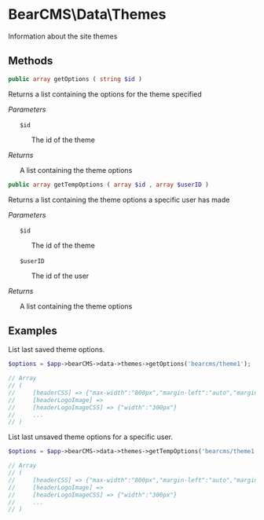 # BearCMS\Data\Themes
Information about the site themes

## Methods

```php
public array getOptions ( string $id )
```

Returns a list containing the options for the theme specified

_Parameters_

&nbsp;&nbsp;&nbsp;&nbsp;&nbsp;&nbsp;`$id`

&nbsp;&nbsp;&nbsp;&nbsp;&nbsp;&nbsp;&nbsp;&nbsp;&nbsp;&nbsp;&nbsp;&nbsp;The id of the theme

_Returns_

&nbsp;&nbsp;&nbsp;&nbsp;&nbsp;&nbsp;A list containing the theme options

```php
public array getTempOptions ( array $id , array $userID )
```

Returns a list containing the theme options a specific user has made

_Parameters_

&nbsp;&nbsp;&nbsp;&nbsp;&nbsp;&nbsp;`$id`

&nbsp;&nbsp;&nbsp;&nbsp;&nbsp;&nbsp;&nbsp;&nbsp;&nbsp;&nbsp;&nbsp;&nbsp;The id of the theme

&nbsp;&nbsp;&nbsp;&nbsp;&nbsp;&nbsp;`$userID`

&nbsp;&nbsp;&nbsp;&nbsp;&nbsp;&nbsp;&nbsp;&nbsp;&nbsp;&nbsp;&nbsp;&nbsp;The id of the user

_Returns_

&nbsp;&nbsp;&nbsp;&nbsp;&nbsp;&nbsp;A list containing the theme options

## Examples

List last saved theme options.

```php
$options = $app->bearCMS->data->themes->getOptions('bearcms/theme1');

// Array
// (
//     [headerCSS] => {"max-width":"800px","margin-left":"auto","margin-right":"auto",...
//     [headerLogoImage] => 
//     [headerLogoImageCSS] => {"width":"300px"}
//     ...
// )
```

List last unsaved theme options for a specific user.

```php
$options = $app->bearCMS->data->themes->getTempOptions('bearcms/theme1', 'abcdefghijk1');

// Array
// (
//     [headerCSS] => {"max-width":"800px","margin-left":"auto","margin-right":"auto",...
//     [headerLogoImage] => 
//     [headerLogoImageCSS] => {"width":"300px"}
//     ...
// )
```